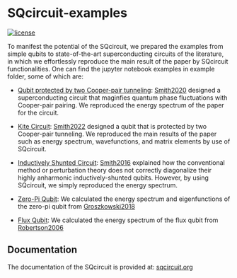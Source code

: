 # SQcircuit-examples
[![license](https://img.shields.io/badge/license-New%20BSD-orange.svg)](https://opensource.org/licenses/BSD-3-Clause)

To manifest the potential of the SQcircuit, we prepared the examples from simple qubits to state-of-the-art 
superconducting circuits of the literature, in which we effortlessly reproduce the main result of the paper 
by SQcircuit functionalities. One can find the jupyter notebook examples in example folder, some of which are:

* [Qubit protected by two Cooper-pair tunneling](https://github.com/stanfordLINQS/SQcircuit-examples/blob/main/examples/two_CPB.ipynb):
[Smith2020](https://doi-org.stanford.idm.oclc.org/10.1038/s41534-019-0231-2)
designed a superconducting circuit that maginfies quantum phase fluctuations with Cooper-pair pairing. We reproduced the energy spectrum of the paper for the circuit.

* [Kite Circuit](https://github.com/stanfordLINQS/SQcircuit-examples/blob/main/examples/kite.ipynb):
[Smith2022](https://journals-aps-org.stanford.idm.oclc.org/prx/abstract/10.1103/PhysRevX.12.021002)
designed a qubit that is protected by two Cooper-pair tunneling. We reproduced the main results of the paper such as
energy spectrum, wavefunctions, and matrix elements by use of SQcircuit.

* [Inductively Shunted Circuit](https://github.com/stanfordLINQS/SQcircuit-examples/blob/main/examples/inductively_shunted.ipynb):
[Smith2016](https://journals-aps-org.stanford.idm.oclc.org/prb/abstract/10.1103/PhysRevB.94.144507)
explained how the conventional method or perturbation theory does not correctly diagonalize their 
highly anharmonic inductively-shunted qubits. However, by using SQcircuit, we simply reproduced the energy spectrum.

* [Zero-Pi Qubit](https://github.com/stanfordLINQS/SQcircuit-examples/blob/main/examples/zeropi_qubit.ipynb): We calculated the
energy spectrum and eigenfunctions of the zero-pi qubit from [Groszkowski2018](https://iopscience-iop-org.stanford.idm.oclc.org/article/10.1088/1367-2630/aab7cd)

* [Flux Qubit](https://github.com/stanfordLINQS/SQcircuit-examples/blob/main/examples/flux_qubit.ipynb): We calculated the
energy spectrum of the flux qubit from [Robertson2006](https://journals.aps.org/prb/abstract/10.1103/PhysRevB.73.174526)


## Documentation
The documentation of the SQcircuit is provided at:
[sqcircuit.org](https://sqcircuit.org)